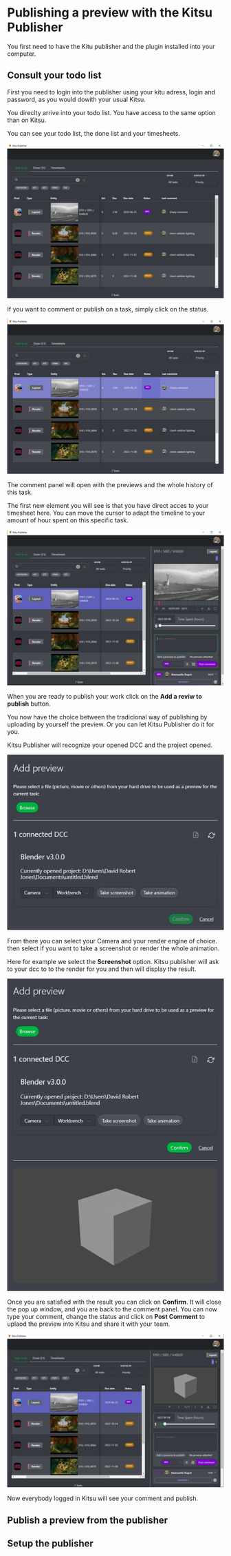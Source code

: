 # Publishing a preview with the Kitsu Publisher

You first need to have the Kitu publisher and the plugin installed into your computer.

## Consult your todo list

First you need to login into the publisher using your kitu adress, login and password, as you would dowith your usual Kitsu.

You direclty arrive into your todo list. You have access to the same option than on Kitsu.

You can see your todo list, the done list and your timesheets.

![Kitsu Publsiher todo list](../img/getting-started/publisher_todolist.png)

If you want to comment or publish on a task, simply click on the status.

![Kitsu Publsiher todo list status](../img/getting-started/publisher_todolist_status.png)

The comment panel will open with the previews and the whole history of this task.

The first new element you will see is that you have direct acces to your timesheet here. You can move the cursor to adapt the timeline to your amount of hour spent on this specific task.

![Kitsu Publsiher todo list Comment panel](../img/getting-started/publisher_todolist_comment.png)

When you are ready to publish your work click on the **Add a reviw to publish** button.

You now have the choice between the tradicional way of publishing by uploading by yourself the preview. Or you can let Kitsu Publisher do it for you.

Kitsu Publisher will recognize your opened DCC and the project opened.

![Kitsu Publsiher DCC list](../img/getting-started/publisher_dcc_list.png)

From there you can select your Camera and your render engine of choice. then select if you want to take a screenshot or render the whole animation.

Here for example we select the **Screenshot** option. Kitsu publisher will ask to your dcc to to the render for you and then will display the result.

![Kitsu Publsiher DCC Screenshot](../img/getting-started/publisher_dcc_screenshot.png)

Once you are satisfied with the result you can click on **Confirm**. It will close the pop up window, and you are back to the comment panel. You can now type your comment, change the status and click on **Post Comment** to uplaod the preview into Kitsu and share it with your team.

![Kitsu Publsiher publish comment](../img/getting-started/publisher_post_comment.png)

Now everybody logged in Kitsu will see your comment and publish. 

## Publish a preview from the publisher

## Setup the publisher

